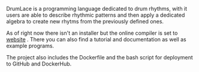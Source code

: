 DrumLace is a programming language dedicated to drum rhythms, with it users are able to describe rhythmic patterns and then apply a dedicated algebra to create new rhytms from the previously defined ones.

As of right now there isn't an installer but the online compiler is set to [website](https://drumlace.epl.di.uminho.pt/) . There you can also find a tutorial and documentation as well as example programs.

The project also includes the Dockerfile and the bash script for deployment to GitHub and DockerHub.
